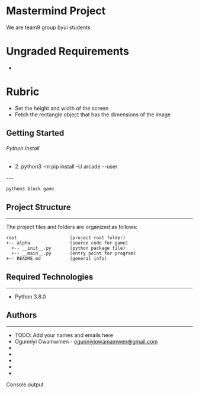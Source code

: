 # Mastermind Project

We are team9 group byui students

<h1>Ungraded Requirements</h1>
<ul>
<li></li>
</ul>

<h1>Rubric</h1>
<ul>
<li>Set the height and width of the screen</li>
<li>Fetch the rectangle object that has the dimensions of the image</li>
</ul>

## Getting Started

<h6>Python Install</h6>
<ul>
<li>2. python3 -m pip install -U arcade --user</li>
</ul>
---

```
python3 block game
```

## Project Structure

---

The project files and folders are organized as follows:

```
root                    (project root folder)
+-- alpha               (source code for game)
  +-- __init__.py       (python package file)
  +-- __main__.py       (entry point for program)
+-- README.md           (general info)
```

## Required Technologies

---

- Python 3.8.0

## Authors

---

- TODO: Add your names and emails here
- Ogunniyi Owamwmen - ogunniyiowamamwen@gmail.com
-
-
-
-
-

Console output
